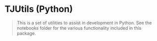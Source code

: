 TJUtils (Python)
================

<!-- WARNING: THIS FILE WAS AUTOGENERATED! DO NOT EDIT! -->

> This is a set of utilities to assist in development in Python. See the
> notebooks folder for the various functionality included in this
> package.

